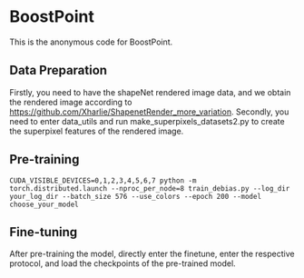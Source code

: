 # BoostPoint
This is the anonymous code for BoostPoint.

## Data Preparation

Firstly, you need to have the shapeNet rendered image data, and we obtain the rendered image according to https://github.com/Xharlie/ShapenetRender_more_variation. Secondly, you need to enter data_utils and run make_superpixels_datasets2.py to create the superpixel features of the rendered image.

## Pre-training

```
CUDA_VISIBLE_DEVICES=0,1,2,3,4,5,6,7 python -m torch.distributed.launch --nproc_per_node=8 train_debias.py --log_dir your_log_dir --batch_size 576 --use_colors --epoch 200 --model choose_your_model

```

## Fine-tuning

After pre-training the model, directly enter the finetune, enter the respective protocol, and load the checkpoints of the pre-trained model.
